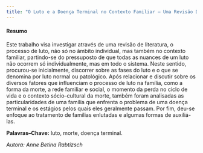 ```yaml
--- 
title: "O Luto e a Doença Terminal no Contexto Familiar — Uma Revisão De Literatura"
---
```



#### Resumo

Este trabalho visa investigar através de uma revisão de literatura, o processo de luto, não só no âmbito individual, mas também no contexto familiar, partindo-se do pressuposto de que todas as nuances de um luto não ocorrem só individualmente, mas em todo o sistema. Neste sentido, procurou-se inicialmente, discorrer sobre as fases do luto e o que se denomina por luto normal ou patológico. Após relacionar e discutir sobre os diversos fatores que influenciam o processo de luto na família, como a forma da morte, a rede familiar e social, o momento da perda no ciclo de vida e o contexto sócio–cultural da morte, também foram analisadas as particularidades de uma família que enfrenta o problema de uma doença terminal e os estágios pelos quais eles geralmente passam. Por fim, deu-se enfoque ao tratamento de famílias enlutadas e algumas formas de auxiliá-las.

**Palavras–Chave:** luto, morte, doença terminal.

*Autora: Anne Betina Rabtizsch*